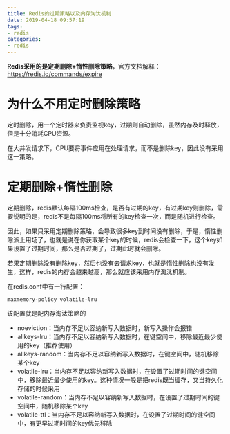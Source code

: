 ```yaml
---
title: Redis的过期策略以及内存淘汰机制
date: 2019-04-18 09:57:19
tags:
- redis
categories:
- redis
---
```


**Redis采用的是定期删除+惰性删除策略**，官方文档解释：https://redis.io/commands/expire

# 为什么不用定时删除策略

定时删除，用一个定时器来负责监视key，过期则自动删除，虽然内存及时释放，但是十分消耗CPU资源。

在大并发请求下，CPU要将事件应用在处理请求，而不是删除key，因此没有采用这一策略。

# 定期删除+惰性删除

定期删除，redis默认每隔100ms检查，是否有过期的key，有过期key则删除，需要说明的是，redis不是每隔100ms将所有的key检查一次，而是随机进行检查。

因此，如果只采用定期删除策略，会导致很多key到时间没有删除，于是，惰性删除派上用场了，也就是说在你获取某个key的时候，redis会检查一下，这个key如果设置了过期时间，那么是否过期了，过期此时就会删除。

若果定期删除没有删除key，然后也没有去请求key，也就是惰性删除也没有发生，这样，redis的内存会越来越高，那么就应该采用内存淘汰机制。

在redis.conf中有一行配置：
```
maxmemory-policy volatile-lru
```
该配置就是配内存淘汰策略的
* noeviction：当内存不足以容纳新写入数据时，新写入操作会报错
* allkeys-lru：当内存不足以容纳新写入数据时，在键空间中，移除最近最少使用的key（推荐使用）
* allkeys-random：当内存不足以容纳新写入数据时，在键空间中，随机移除某个key
* volatile-lru：当内存不足以容纳新写入数据时，在设置了过期时间的键空间中，移除最近最少使用的key。这种情况一般是把redis既当缓存，又当持久化存储的时候采用
* volatile-random：当内存不足以容纳新写入数据时，在设置了过期时间的键空间中，随机移除某个key
* volatile-ttl：当内存不足以容纳新写入数据时，在设置了过期时间的键空间中，有更早过期时间的key优先移除